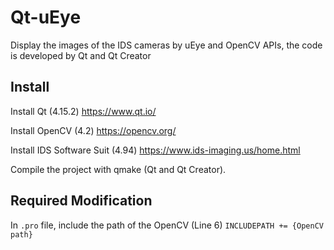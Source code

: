# Qt-uEye
Display the images of the IDS cameras by uEye and OpenCV APIs, the code is developed by Qt and Qt Creator

## Install
Install Qt (4.15.2)
    https://www.qt.io/

Install OpenCV (4.2)
    https://opencv.org/

Install IDS Software Suit (4.94)
    https://www.ids-imaging.us/home.html
    
Compile the project with qmake (Qt and Qt Creator).

## Required Modification
In `.pro` file, include the path of the OpenCV (Line 6)
    `INCLUDEPATH += {OpenCV path}`
